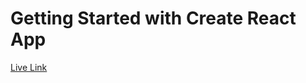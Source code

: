 # Getting Started with Create React App

<a href=": https://friendly-sinoussi-d6734d.netlify.app/"> Live Link</a>